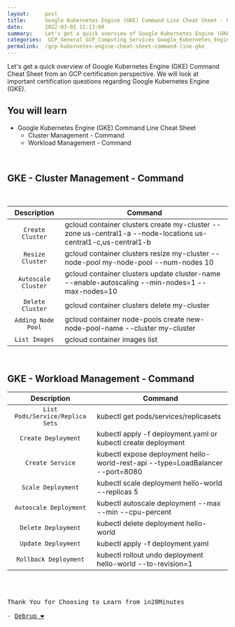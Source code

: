 ```yaml
---
layout:     post
title:      Google Kubernetes Engine (GKE) Command Line Cheat Sheet - GCP Certification Cheat Sheet
date:       2022-03-01 11:13:00
summary:    Let's get a quick overview of Google Kubernetes Engine (GKE) Command Cheat Sheet from an GCP certification perspective. We will look at important certification questions regarding Google Kubernetes Engine (GKE).
categories:  GCP_General GCP_Computing_Services Google_Kubernetes_Engine Google_Cloud_Platform
permalink:  /gcp-kubernetes-engine-cheat-sheet-command-line-gke
---
```

Let's get a quick overview of Google Kubernetes Engine (GKE) Command Cheat Sheet from an GCP certification perspective. We will look at important certification questions regarding Google Kubernetes Engine (GKE).

## You will learn

- Google Kubernetes Engine (GKE) Command Line Cheat Sheet
    - Cluster Management - Command 
    - Workload Management - Command 

<BR/>

## GKE - Cluster Management - Command 

<BR/>

|Description	|Command|
|:--:|--|
|`Create Cluster`	|gcloud container clusters create my-cluster --zone us-central1-a --node-locations us-central1-c,us-central1-b|
|`Resize Cluster`	|gcloud container clusters resize my-cluster --node-pool my-node-pool --num-nodes 10|
|`Autoscale Cluster`	|gcloud container clusters update cluster-name --enable-autoscaling --min-nodes=1 --max-nodes=10|
|`Delete Cluster`	|gcloud container clusters delete my-cluster|
|`Adding Node Pool`	|gcloud container node-pools create new-node-pool-name --cluster my-cluster|
|`List Images`	|gcloud container images list|

<BR/>

## GKE - Workload Management - Command 
|Description	|Command|
|:--:|--|
|`List Pods/Service/Replica Sets`|	kubectl get pods/services/replicasets|
|`Create Deployment`	|kubectl apply -f deployment.yaml or kubectl create deployment|
|`Create Service`	|kubectl expose deployment hello-world-rest-api --type=LoadBalancer --port=8080|
|`Scale Deployment`	|kubectl scale deployment hello-world --replicas 5|
|`Autoscale Deployment`	|kubectl autoscale deployment --max --min --cpu-percent|
|`Delete Deployment`	|kubectl delete deployment hello-world|
|`Update Deployment`	|kubectl apply -f deployment.yaml|
|`Rollback Deployment`	|kubectl rollout undo deployment hello-world --to-revision=1|







<BR/>
<BR/>

<pre>
Thank You for Choosing to Learn from in28Minutes

- <a href="https://www.linkedin.com/in/debrup-365/">Debrup ❤️</a>
</pre>

